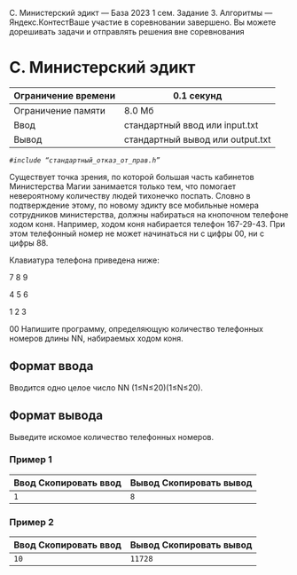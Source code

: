 C. Министерский эдикт — База 2023 1 сем. Задание 3. Алгоритмы — Яндекс.КонтестВаше участие в соревновании завершено. Вы можете дорешивать задачи и отправлять решения вне соревнования

# C. Министерский эдикт

| Ограничение времени | 0.1 секунд |
| --- | --- |
| Ограничение памяти | 8.0 Мб |
| Ввод | стандартный ввод или input.txt |
| Вывод | стандартный вывод или output.txt |

*`#include “стандартный_отказ_от_прав.h”`*

Существует точка зрения, по которой большая часть кабинетов Министерства Магии занимается только тем, что помогает невероятному количеству людей тихонечко поспать.
Словно в подтверждение этому, по новому эдикту все мобильные номера сотрудников министерства, должны набираться на кнопочном телефоне ходом коня. Например, ходом коня набирается телефон 167-29-43. При этом телефонный номер не может начинаться ни с цифры 00, ни с цифры 88.

Клавиатура телефона приведена ниже:

7 8 9

4 5 6

1 2 3

00
Напишите программу, определяющую количество телефонных номеров длины NN, набираемых ходом коня.

## Формат ввода

Вводится одно целое число NN (1≤N≤20)(1≤N≤20).

## Формат вывода

Выведите искомое количество телефонных номеров.

### Пример 1

| Ввод Скопировать ввод | Вывод Скопировать вывод |
| --- | --- |
| `1 ` | `8 ` |

### Пример 2

| Ввод Скопировать ввод | Вывод Скопировать вывод |
| --- | --- |
| `10 ` | `11728 ` |
